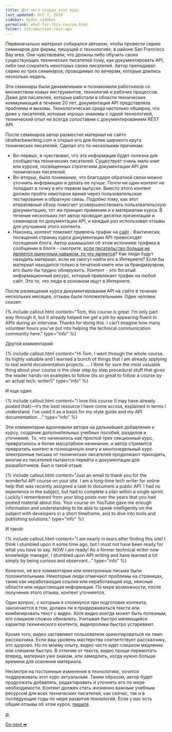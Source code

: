 ```yaml
---
title: Для чего создан этот курс
last_updated: Oct 7, 2019
sidebar: mydoc_sidebar
permalink: what-for-this-course.html
folder: introduction-rest-api
---
```


Первоначально материал собирался автором, чтобы провести серию семинаров для  фирмы, пишущей о технологиях, в районе San Francisco Bay area. Они чувствовали, что должны либо обучить своих существующих технических писателей тому, как документировать API, либо они сократить некоторых своих писателей. Автор преподавал серию из трех семинаров, проводимых по вечерам, которые длились несколько недель.

Эти семинары были динамичными и познакомили работников со множеством новых инструментов, технологий и рабочих процессов. Даже для писателей, которые работали в области технических коммуникаций в течение 20 лет, документация API представляла проблемы и вызовы. Технологическая среда настолько обширна, что даже у писателей, которые хорошо знакомы с одной технологией, технический опыт не всегда сопоставим с документированием REST API.

После семинаров автор разместил материал на сайте idratherbewriting.com и открыл его для более широкого круга технических писателей. Сделал это по нескольким причинам:

-  Во-первых, я чувствовал, что эта информация будет полезна для сообщества технических писателей. Существует очень мало книг или курсов, посвященных стратегиям документации API для технических писателей.
- Во-вторых, было понимание, что благодаря обратной связи можно уточнять информацию и делать ее лучше. Почти ни один контент не попадает в точку в его первом выпуске. Вместо этого контент должен пройти некоторое время через пользовательское тестирование и обратную связь. Подобно тому, как этот итеративный обзор помогает усовершенствовать пользовательскую документацию, тот же принцип применим и к материалам курса. В течение нескольких лет автор проводил десятки презентаций и семинаров по документации API, и каждый раз использовал отзывы для улучшения этого контента.
- Наконец, контент поможет привлечь трафик на [сайт](https://idratherbewriting.com/) . Фактически, посещения страниц курса документации API превосходят посещения блога. Автор размышлял об этом источнике трафика в сообщении в блоге - смотрите, [если писательство больше не является рыночным навыком, то что является](https://idratherbewriting.com/2018/08/09/writing-no-longer-a-skill/)? Как люди будут находить материал, если не смогут найти его в Интернете? Если бы материал находился только в печатной книге или за брандмауэром, его было бы трудно обнаружить. Контент - это богатый информационный ресурс, который привлекает трафик на любой сайт. Это то, что люди в основном ищут в Интернете.

После размещения курса документирования API на  сайте в течение нескольких месяцев, отзывы были положительными. Один человек сказал:

{% include callout.html content="Tom, this course is great. I’m only part way through it, but it already helped me get a job by appearing fluent in APIs during an interview. Thanks for doing this. I can’t imagine how many volunteer hours you’ve put into helping the technical communication community here." type="info" %}

Другой комментарий:

{% include callout.html content="Hi Tom, I went through the whole course. Its highly valuable and I learned a bunch of things that I am already applying to real world documentation projects. … I think for sure the most valuable thing about your course is the clear step by step procedural stuff that gives the reader hands-on examples to follow (its so great to follow a course by an actual tech. writer!)" type="info" %}

И еще один:

{% include callout.html content="I love this course (I may have already posted that)—it’s the best resource I have come across, explained in terms I understand. I’ve used it as a basis for my style guide and my API documentation…." type="info" %}

Эти комментарии вдохновили автора на дальнейшее добавление к курсу, создание дополнительных учебных пособий, разделов и уточнений. То, что начиналось как простой трех секционный курс, превратилось в более масштабное начинание, и автор стремится превратить контент в полноценную книгу и многонедельный курс. электронные письма от технических писателей продолжают приходить, многие из писателей пытаются перейти к документации для разработчиков. Был и такой отзыв:

{% include callout.html content="Just an email to thank you for the wonderful API course on your site. I am a long-time tech writer for online help that was recently assigned a task to document a public API. I had no experience in the subject, but had to complete a plan within a single sprint. Luckily I remembered from your blog posts over the years that you had posted material about this.
Your course on YouTube gave me enough information and understanding to be able to speak intelligently on the subject with developers in a short timeframe, and to dive into tools and publishing solutions." type="info" %}

И такой:

{% include callout.html content="I am nearly in tears after finding this site! I think I stumbled upon it some time ago, but I must not have been ready for what you have to say. NOW I am ready! As a former technical writer now knowledge manager, I stumbled upon API writing and have learned a lot simply by being curious and observant…" type="info" %}

Конечно, не все комментарии или электронные письма были положительными. Некоторые люди отмечают проблемы на страницах, такие как неработающие ссылки или неработающий код, неясные области или недостающая информация. По мере возможности, после получения этого отзыва, контент уточняется.

Один вопрос, с которым я столкнулся при подготовке контента, заключается в том, должен ли я придерживаться текста или комбинировать текст с видео. Хотя видео иногда может быть полезным, его слишком сложно обновлять. Учитывая быстро меняющийся характер технического контента, видеоролики быстро устаревают.


Кроме того, видео заставляют пользователя ориентироваться на  темп рассказчика. Если ваш уровень мастерства соответствует рассказчику, это здорово. Но по моему опыту, видео часто идет слишком медленно или слишком быстро. В отличие от текста, видео проще перемотать вперед, материал уже знаком, или замедлить, когда  нужно больше времени для освоения материала.

Несмотря на постоянные изменения в технологиях, хочется поддерживать этот курс актуальным. Таким образом, автор будет продолжать добавлять, редактировать и уточнять его по мере необходимости. Контент должен стать жизненно важным учебным ресурсом для всех технических писателей, как сейчас, так и в последующие годы по мере развития технологий. Если у вас есть общие отзывы об этом курсе, [пишите](https://idratherbewriting.com/learnapidoc/contact.html).

[🔙](workshop-activities.html)

[Go next ➡](about-the-author.html)

